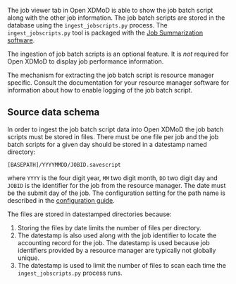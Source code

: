 The job viewer tab in Open XDMoD is able to show the job batch script along
with the other job information. The job batch scripts are stored in the
database using the `ingest_jobscripts.py` process. The `ingest_jobscripts.py` tool is
packaged with the [Job Summarization software](supremm-processing-install.md).

The ingestion of job batch scripts is an optional feature. It is _not_ required for Open XDMoD
to display job performance information.

The mechanism for extracting the job batch script is resource manager specific. Consult the
documentation for your resource manager software for information about
how to enable logging of the job batch script.

## Source data schema

In order to ingest the job batch script data into Open XDMoD the job batch scripts must be stored in files. There
must be one file per job and the job batch scripts for a given day should be stored in a
datestamp named directory:
```
[BASEPATH]/YYYYMMDD/JOBID.savescript
```
where `YYYY` is the four digit year, `MM` two digit month, `DD` two digit day
and `JOBID` is the identifier for the job from the resource manager.
The date must be the submit day of the job.  The configuration
setting for the path name is described in the [configuration guide](supremm-processing-configuration.md).

The files are stored in datestamped directories because:
1. Storing the files by date limits the number of files per directory.
1. The datestamp is also used along with the job identifier to locate
the accounting record for the job. The datestamp is used because job identifiers
provided by a resource manager are typically not globally unique.
1. The datestamp is used to limit the number of files to scan each time the
`ingest_jobscripts.py` process runs.
